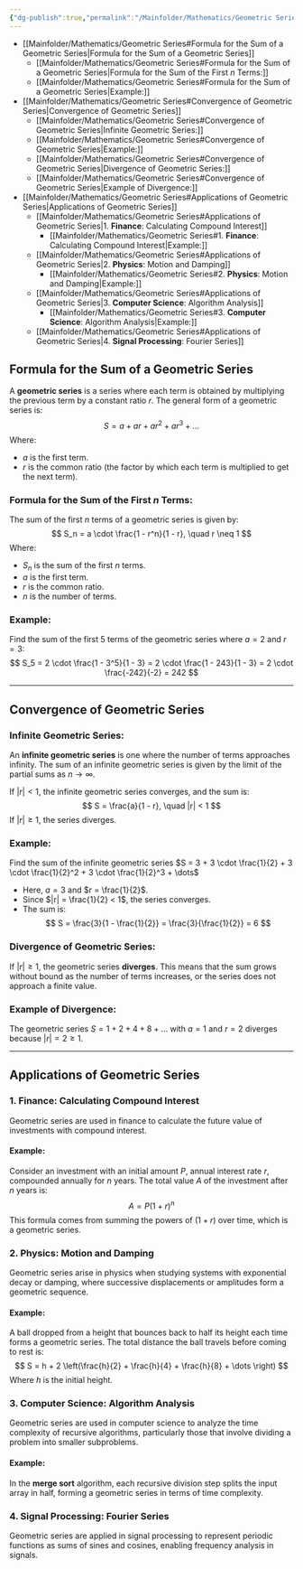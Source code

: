 ```yaml
---
{"dg-publish":true,"permalink":"/Mainfolder/Mathematics/Geometric Series/"}
---
```


- [[Mainfolder/Mathematics/Geometric Series#Formula for the Sum of a Geometric Series\|Formula for the Sum of a Geometric Series]]
	- [[Mainfolder/Mathematics/Geometric Series#Formula for the Sum of a Geometric Series\|Formula for the Sum of the First $n$ Terms:]]
	- [[Mainfolder/Mathematics/Geometric Series#Formula for the Sum of a Geometric Series\|Example:]]
- [[Mainfolder/Mathematics/Geometric Series#Convergence of Geometric Series\|Convergence of Geometric Series]]
	- [[Mainfolder/Mathematics/Geometric Series#Convergence of Geometric Series\|Infinite Geometric Series:]]
	- [[Mainfolder/Mathematics/Geometric Series#Convergence of Geometric Series\|Example:]]
	- [[Mainfolder/Mathematics/Geometric Series#Convergence of Geometric Series\|Divergence of Geometric Series:]]
	- [[Mainfolder/Mathematics/Geometric Series#Convergence of Geometric Series\|Example of Divergence:]]
- [[Mainfolder/Mathematics/Geometric Series#Applications of Geometric Series\|Applications of Geometric Series]]
	- [[Mainfolder/Mathematics/Geometric Series#Applications of Geometric Series\|1. **Finance**: Calculating Compound Interest]]
		- [[Mainfolder/Mathematics/Geometric Series#1. **Finance**: Calculating Compound Interest\|Example:]]
	- [[Mainfolder/Mathematics/Geometric Series#Applications of Geometric Series\|2. **Physics**: Motion and Damping]]
		- [[Mainfolder/Mathematics/Geometric Series#2. **Physics**: Motion and Damping\|Example:]]
	- [[Mainfolder/Mathematics/Geometric Series#Applications of Geometric Series\|3. **Computer Science**: Algorithm Analysis]]
		- [[Mainfolder/Mathematics/Geometric Series#3. **Computer Science**: Algorithm Analysis\|Example:]]
	- [[Mainfolder/Mathematics/Geometric Series#Applications of Geometric Series\|4. **Signal Processing**: Fourier Series]]

## Formula for the Sum of a Geometric Series

A **geometric series** is a series where each term is obtained by multiplying the previous term by a constant ratio $r$. The general form of a geometric series is:
$$
S = a + ar + ar^2 + ar^3 + \dots
$$
Where:
- $a$ is the first term.
- $r$ is the common ratio (the factor by which each term is multiplied to get the next term).

### Formula for the Sum of the First $n$ Terms:
The sum of the first $n$ terms of a geometric series is given by:
$$
S_n = a \cdot \frac{1 - r^n}{1 - r}, \quad r \neq 1
$$
Where:
- $S_n$ is the sum of the first $n$ terms.
- $a$ is the first term.
- $r$ is the common ratio.
- $n$ is the number of terms.

### Example:
Find the sum of the first 5 terms of the geometric series where $a = 2$ and $r = 3$:
$$
S_5 = 2 \cdot \frac{1 - 3^5}{1 - 3} = 2 \cdot \frac{1 - 243}{1 - 3} = 2 \cdot \frac{-242}{-2} = 242
$$

---

## Convergence of Geometric Series

### Infinite Geometric Series:
An **infinite geometric series** is one where the number of terms approaches infinity. The sum of an infinite geometric series is given by the limit of the partial sums as $n \to \infty$.

If $|r| < 1$, the infinite geometric series converges, and the sum is:
$$
S = \frac{a}{1 - r}, \quad |r| < 1
$$
If $|r| \geq 1$, the series diverges.

### Example:
Find the sum of the infinite geometric series $S = 3 + 3 \cdot \frac{1}{2} + 3 \cdot \frac{1}{2}^2 + 3 \cdot \frac{1}{2}^3 + \dots$
- Here, $a = 3$ and $r = \frac{1}{2}$.
- Since $|r| = \frac{1}{2} < 1$, the series converges.
- The sum is:
$$
S = \frac{3}{1 - \frac{1}{2}} = \frac{3}{\frac{1}{2}} = 6
$$

### Divergence of Geometric Series:
If $|r| \geq 1$, the geometric series **diverges**. This means that the sum grows without bound as the number of terms increases, or the series does not approach a finite value.

### Example of Divergence:
The geometric series $S = 1 + 2 + 4 + 8 + \dots$ with $a = 1$ and $r = 2$ diverges because $|r| = 2 \geq 1$.

---

## Applications of Geometric Series

### 1. **Finance**: Calculating Compound Interest
Geometric series are used in finance to calculate the future value of investments with compound interest.

#### Example:
Consider an investment with an initial amount $P$, annual interest rate $r$, compounded annually for $n$ years. The total value $A$ of the investment after $n$ years is:
$$
A = P(1 + r)^n
$$
This formula comes from summing the powers of $(1 + r)$ over time, which is a geometric series.

### 2. **Physics**: Motion and Damping
Geometric series arise in physics when studying systems with exponential decay or damping, where successive displacements or amplitudes form a geometric sequence.

#### Example:
A ball dropped from a height that bounces back to half its height each time forms a geometric series. The total distance the ball travels before coming to rest is:
$$
S = h + 2 \left(\frac{h}{2} + \frac{h}{4} + \frac{h}{8} + \dots \right)
$$
Where $h$ is the initial height.

### 3. **Computer Science**: Algorithm Analysis
Geometric series are used in computer science to analyze the time complexity of recursive algorithms, particularly those that involve dividing a problem into smaller subproblems.

#### Example:
In the **merge sort** algorithm, each recursive division step splits the input array in half, forming a geometric series in terms of time complexity.

### 4. **Signal Processing**: Fourier Series
Geometric series are applied in signal processing to represent periodic functions as sums of sines and cosines, enabling frequency analysis in signals.

